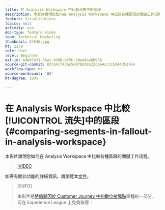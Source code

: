 ```yaml
---
title: 在 Analysis Workspace 中比較流失中的區段
description: 本影片說明您如何在 Analysis Workspace 中比較各種區段的關鍵工作流程。
feature: Visualizations
topics: null
activity: use
doc-type: feature video
team: Technical Marketing
thumbnail: 24046.jpg
kt: 2278
role: User
level: Beginner
exl-id: 64097031-55a3-458b-bf5b-18ed4babb956
source-git-commit: 8fc641743bc9e07b838a22ca64ccc15344d52764
workflow-type: ht
source-wordcount: '88'
ht-degree: 100%

---
```


# 在 Analysis Workspace 中比較[!UICONTROL 流失]中的區段 {#comparing-segments-in-fallout-in-analysis-workspace}

本影片說明您如何在 Analysis Workspace 中比較各種區段的關鍵工作流程。

>[!VIDEO](https://video.tv.adobe.com/v/24046/?quality=12&learn=on)

如需有關此功能的詳細資訊，請瀏覽本[文件](https://experienceleague.adobe.com/docs/analytics/analyze/analysis-workspace/visualizations/fallout/compare-segments-fallout.html?lang=zh-Hant)。

>[!INFO]
>
> 本影片是[將值歸因於 Customer Journey 中的數位接觸點](https://experienceleague.adobe.com/?recommended=Analytics-U-1-2020.2)課程的一部分，可在 Experience League 上免費取得！